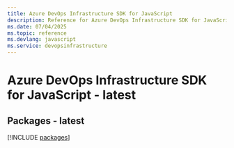 ```yaml
---
title: Azure DevOps Infrastructure SDK for JavaScript
description: Reference for Azure DevOps Infrastructure SDK for JavaScript
ms.date: 07/04/2025
ms.topic: reference
ms.devlang: javascript
ms.service: devopsinfrastructure
---
```

# Azure DevOps Infrastructure SDK for JavaScript - latest
## Packages - latest
[!INCLUDE [packages](devops-infrastructure-index.md)]